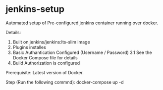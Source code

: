 # jenkins-setup

Automated setup of Pre-configured jenkins container running over docker.

Details:
1. Built on jenkins/jenkins:lts-slim image
2. Plugins installes
3. Basic Authantication Configured (Username / Password)
   3.1 See the Docker Compose file for details 
4. Build Authorization is configured

Prerequisite:
Latest version of Docker.

Step (Run the following commnd):
docker-compose up -d
